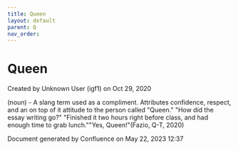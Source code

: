 ```yaml
---
title: Queen
layout: default
parent: Q
nav_order:
---
```


# Queen

Created by  Unknown User (igf1) on Oct 29, 2020

(noun) - A slang term used as a compliment. Attributes confidence, respect, and an on top of it attitude to the person called &quot;Queen.&quot; &quot;How did the essay writing go?&quot; &quot;Finished it two hours right before class, and had enough time to grab lunch.&quot;&quot;Yes, Queen!&quot;(Fazio, Q-T, 2020)

Document generated by Confluence on May 22, 2023 12:37


